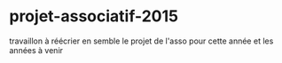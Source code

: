 # projet-associatif-2015
travaillon à réécrier en semble le projet de l'asso pour cette année et les années à venir
